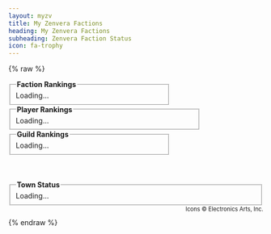 ```yaml
---
layout: myzv
title: My Zenvera Factions
heading: My Zenvera Factions
subheading: Zenvera Faction Status
icon: fa-trophy
---
```

{% raw %}
<div style="float: left; width: 320px; margin-right: 30px;">
<fieldset>
<legend><strong>Faction Rankings</strong></legend>
<div id="faction-rankings">Loading...</div>
</fieldset>
</div>
<div style="float: left; width: 380px;">
<fieldset>
<legend><strong>Player Rankings</strong></legend>
<div id="faction-player-rankings">Loading...</div>
</fieldset>
</div>
<div style="float: left; width: 320px; margin-right: 30px;">
<fieldset>
<legend><strong>Guild Rankings</strong></legend>
<div id="faction-guild-rankings">Loading...</div>
</fieldset>
</div>
<div style="clear: both; position: relative; top: 50px;">
<fieldset>
<legend><strong>Town Status</strong></legend>
<div id="town-status">Loading...</div>
</fieldset>
</div>
<p style="clear: both; text-align: right; margin-top: 50px; font-size: 80%;">Icons &copy; Electronics Arts, Inc.</p>
<script>$.get('//myzv.herokuapp.com/faction-rankings.php', function( data ) { $( '#faction-rankings' ).html( data ); });</script>
<script>$.get('//myzv.herokuapp.com/faction-player-rankings.php', function( data ) { $( '#faction-player-rankings' ).html( data ); });</script>
<script>$.get('//myzv.herokuapp.com/faction-guild-rankings.php', function( data ) { $( '#faction-guild-rankings' ).html( data ); });</script>
<script>$.get('//myzv.herokuapp.com/faction-town-status.php', function( data ) { $( '#town-status' ).html( data ); });</script>
{% endraw %}
